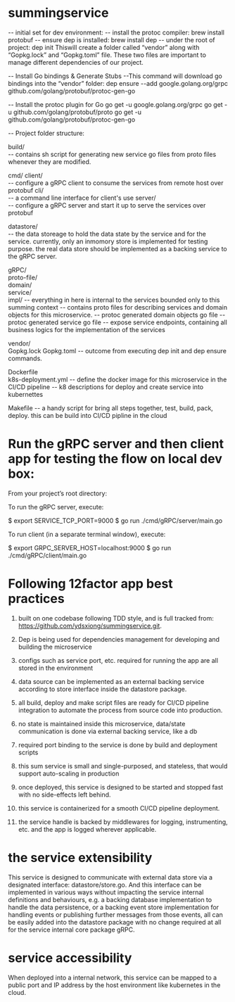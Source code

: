 # summingservice

-- initial set for dev environment:
-- install the protoc compiler: brew install protobuf
-- ensure dep is installed: brew install dep
-- under the root of project: dep init
   Thiswill create a folder called “vendor” along with “Gopkg.lock” and “Gopkg.toml” file. 
   These two files are important to manage different dependencies of our project.

-- Install Go bindings & Generate Stubs
--This command will download go bindings into the “vendor” folder: dep ensure --add google.golang.org/grpc github.com/golang/protobuf/protoc-gen-go

-- Install the protoc plugin for Go
go get -u google.golang.org/grpc
go get -u github.com/golang/protobuf/proto
go get -u github.com/golang/protobuf/protoc-gen-go


-- Project folder structure:

build/  
-- contains sh script for generating new service go files from proto files whenever they are modified.

cmd/
    client/  
    -- configure a gRPC client to consume the services from remote host over protobuf
        cli/  
        -- a command line interface for client's use
    server/  
    -- configure a gRPC server and start it up to serve the services over protobuf

datastore/  
-- the data storeage to hold the data state by the service and for the service. currently, only an inmomory store is implemented for testing purpose. the real data store should be implemented as a backing service to the gRPC server.

gRPC/       
    proto-file/  
    domain/  
    service/  
    impl/ 
-- everything in here is internal to the services bounded only to this summing context
-- contains proto files for describing services and domain objects for this microservice.
-- protoc generated domain objects go file
-- protoc generated service go file
-- expose service endpoints, containing all business logics for the implementation of the services

vendor/      
Gopkg.lock
Gopkg.toml 
-- outcome from executing dep init and dep ensure commands.

Dockerfile    
k8s-deployment.yml
-- define the docker image for this microservice in the CI/CD pipeline
-- k8 descriptions for deploy and create service into kubernettes 

Makefile
-- a handy script for bring all steps together, test, build, pack, deploy. this can be build into CI/CD pipline in the cloud


# Run the gRPC server and then client app for testing the flow on local dev box:

From your project’s root directory:

To run the gRPC server, execute:

$ export SERVICE_TCP_PORT=9000
$ go run ./cmd/gRPC/server/main.go

To run client (in a separate terminal window), execute:

$ export GRPC_SERVER_HOST=localhost:9000
$ go run ./cmd/gRPC/client/main.go


# Following 12factor app best practices
1. built on one codebase following TDD style, and is full tracked from: https://github.com/ydsxiong/summingservice.git. 

2. Dep is being used for dependencies management for developing and building the microservice

3. configs such as service port, etc. required for running the app are all stored in the environment

4. data source can be implemented as an external backing service according to store interface inside the datastore package. 

5. all build, deploy and make script files are ready for CI/CD pipeline integration to automate the process from source code into production.

6. no state is maintained inside this microservice, data/state communication is done via external backing service, like a db

7. required port binding to the service is done by build and deployment scripts

8. this sum service is small and single-purposed, and stateless, that would support auto-scaling in production

9. once deployed, this service is designed to be started and stopped fast with no side-effects left behind.

10. this service is containerized for a smooth CI/CD pipeline deployment.

11. the service handle is backed by middlewares for logging, instrumenting, etc. and the app is logged wherever applicable.

#  the service extensibility 
This service is designed to communicate with external data store via a designated interface: datastore/store.go.
And this interface can be implemented in various ways without impacting the service internal definitions and behaviours, e.g.
a backing database implementation to handle the data persistence, or a backing event store implementation for handling events or publishing further messages from those events, all can be easily added into the datastore package with no change required at all for the service internal core package gRPC.


# service accessibility
When deployed into a internal network, this service can be mapped to a public port and IP address by the host environment like kubernetes in the cloud.


